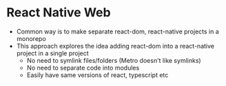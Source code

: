# React Native Web

- Common way is to make separate react-dom, react-native projects in a monorepo
- This approach explores the idea adding react-dom into a react-native project in a single project
  - No need to symlink files/folders (Metro doesn't like symlinks)
  - No need to separate code into modules
  - Easily have same versions of react, typescript etc
